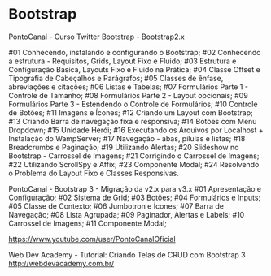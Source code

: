 # Bootstrap
PontoCanal - Curso Twitter Bootstrap - Bootstrap2.x

#01 Conhecendo, instalando e configurando o Bootstrap;
#02 Conhecendo a estrutura - Requisitos, Grids, Layout Fixo e Fluido; 
#03 Estrutura e Configuração Básica, Layouts Fixo e Fluido na Prática;
#04 Classe Offset e Tipografia de Cabeçalhos e Parágrafos;
#05 Classes de ênfase, abreviações e citações;
#06 Listas e Tabelas;
#07 Formulários Parte 1 - Controle de Tamanho;
#08 Formulários Parte 2 - Layout opcionais;
#09 Formulários Parte 3 - Estendendo o Controle de Formulários;
#10 Controle de Botões;
#11 Imagens e Ícones;
#12 Criando um Layout com Bootstrap;
#13 Criando Barra de navegação fixa e responsiva;
#14 Botões com Menu Dropdown;
#15 Unidade Herói;
#16 Executando os Arquivos por Localhost + Instalação do WampServer;
#17 Navegação - abas, pílulas e listas;
#18 Breadcrumbs e Paginação;
#19 Utilizando Alertas;
#20 Slideshow no Bootstrap - Carrossel de Imagens;
#21 Corrigindo o Carrossel de Imagens;
#22 Utilizando ScrollSpy e Affix;
#23 Componente Modal;
#24 Resolvendo o Problema do Layout Fixo e Classes Responsivas. 


PontoCanal - Bootstrap 3 - Migração da v2.x para v3.x
#01 Apresentação e Configuração;
#02 Sistema de Grid;
#03 Botões;
#04 Formulários e Inputs;
#05 Classe de Contexto;
#06 Jumbotron e Ícones;
#07 Barra de Navegação;
#08 Lista Agrupada;
#09 Paginador, Alertas e Labels;
#10 Carrossel de Imagens;
#11 Componente Modal;

https://www.youtube.com/user/PontoCanalOficial



Web Dev Academy - Tutorial: Criando Telas de CRUD com Bootstrap 3
http://webdevacademy.com.br/
